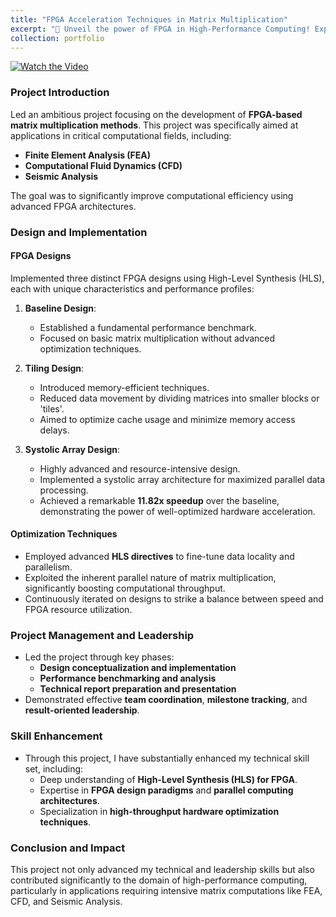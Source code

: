 ```yaml
---
title: "FPGA Acceleration Techniques in Matrix Multiplication"
excerpt: "🚀 Unveil the power of FPGA in High-Performance Computing! Explore our groundbreaking project that accelerated matrix computations by 11.82x, revolutionizing applications in FEA, CFD, and Seismic Analysis. Click to see how we pushed the boundaries of speed and efficiency!<br/><img src='/images/portfolio-3.png'>"
collection: portfolio
---
```

[![Watch the Video](http://img.youtube.com/vi/sald8OCNNhQ/0.jpg)](https://www.youtube.com/watch?v=sald8OCNNhQ "Revolutionizing High-Performance Computing with FPGA")

### Project Introduction
Led an ambitious project focusing on the development of **FPGA-based matrix multiplication methods**. This project was specifically aimed at applications in critical computational fields, including:

- **Finite Element Analysis (FEA)**
- **Computational Fluid Dynamics (CFD)**
- **Seismic Analysis**

The goal was to significantly improve computational efficiency using advanced FPGA architectures.

### Design and Implementation
#### FPGA Designs
Implemented three distinct FPGA designs using High-Level Synthesis (HLS), each with unique characteristics and performance profiles:

1. **Baseline Design**:
   - Established a fundamental performance benchmark.
   - Focused on basic matrix multiplication without advanced optimization techniques.

2. **Tiling Design**:
   - Introduced memory-efficient techniques.
   - Reduced data movement by dividing matrices into smaller blocks or 'tiles'.
   - Aimed to optimize cache usage and minimize memory access delays.

3. **Systolic Array Design**:
   - Highly advanced and resource-intensive design.
   - Implemented a systolic array architecture for maximized parallel data processing.
   - Achieved a remarkable **11.82x speedup** over the baseline, demonstrating the power of well-optimized hardware acceleration.

#### Optimization Techniques
- Employed advanced **HLS directives** to fine-tune data locality and parallelism.
- Exploited the inherent parallel nature of matrix multiplication, significantly boosting computational throughput.
- Continuously iterated on designs to strike a balance between speed and FPGA resource utilization.

### Project Management and Leadership
- Led the project through key phases:
  - **Design conceptualization and implementation**
  - **Performance benchmarking and analysis**
  - **Technical report preparation and presentation**
- Demonstrated effective **team coordination**, **milestone tracking**, and **result-oriented leadership**.

### Skill Enhancement
- Through this project, I have substantially enhanced my technical skill set, including:
  - Deep understanding of **High-Level Synthesis (HLS) for FPGA**.
  - Expertise in **FPGA design paradigms** and **parallel computing architectures**.
  - Specialization in **high-throughput hardware optimization techniques**.

### Conclusion and Impact
This project not only advanced my technical and leadership skills but also contributed significantly to the domain of high-performance computing, particularly in applications requiring intensive matrix computations like FEA, CFD, and Seismic Analysis.

